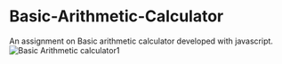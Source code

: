 # Basic-Arithmetic-Calculator
An assignment on Basic arithmetic calculator developed with javascript.![Basic Arithmetic calculator1](https://user-images.githubusercontent.com/93567059/175676344-e9e5f1c4-f3fd-4fc6-8754-efa3d512be1d.jpg)
 
